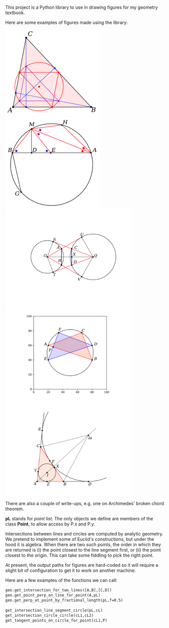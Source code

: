 This project is a Python library to use in drawing figures for my geometry textbook.

Here are some examples of figures made using the library:

<img src="tests/ninepoint.png" width=300>

<img src="broken_chord/figures/bc1.png" width=300>

<img src="tangents/eyeball1.png" width=400>

<img src="tests/example15.png" width=400>

<img src="bisectors/excircle.png" width=400>

There are also a couple of write-ups, e.g. one on Archimedes' broken chord theorem.

**pL** stands for *point list*.  The only objects we define are members of the class **Point**, to allow access by P.x and P.y.

Intersections between lines and circles are computed by analytic geometry.  We pretend to implement some of Euclid's constructions, but under the hood it is algebra.  When there are two such points, the order in which they are returned is (i) the point closest to the line segment first, or (ii) the point closest to the origin.  This can take some fiddling to pick the right point.

At present, the output paths for figures are hard-coded so it will require a slight bit of configuration to get it to work on another machine.

Here are a few examples of the functions we can call:

```
geo.get_intersection_for_two_lines([A,B],[C,D])
geo.get_point_perp_on_line_for_point(A,pL)
geo.get_perp_at_point_by_fractional_length(pL,f=0.5)

get_intersection_line_segment_circle(pL,cL)
get_intersection_circle_circle(cL1,cL2)
get_tangent_points_on_circle_for_point(cL1,P)
```